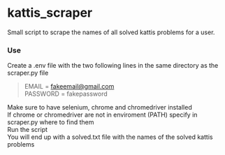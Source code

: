 # kattis_scraper
Small script to scrape the names of all solved kattis problems for a user.

### Use
Create a .env file with the two following lines in the same directory as the scraper.py file  
> EMAIL = fakeemail@gmail.com  
> PASSWORD = fakepassword  

Make sure to have selenium, chrome and chromedriver installed  
If chrome or chromedriver are not in enviroment (PATH) specify in scraper.py where to find them  
Run the script  
You will end up with a solved.txt file with the names of the solved kattis problems  
